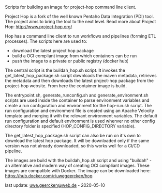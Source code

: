 Scripts for building an image for project-hop command line client.

Project Hop is a fork of the well known Pentaho Data Integration (PDI) tool. The project aims to bring the tool to the next level. Read more about Project Hop: http://www.project-hop.org/

Hop has a command line client to run workflows and pipelines (forming ETL processes). The scripts here are used to:

- download the latest project hop package
- build a OCI compliant image from which containers can be run
- push the image to a private or public registry (docker hub)

The central script is the buildah_hop.sh script. It invokes the get_latest_hop_package.sh script downloads the maven metadata, retrieves the metadata and then downloads the latest project-hop package from the project-hop website. From here the contaimer image is build.

The entrypoint.sh, generate_runconfig.sh and generate_environment.sh scripts are used inside the container to parse environment variables and create a run configuration and environment for the hop-run.sh script. The run configuration and environment file is created using an Apache Velocity template and merging it with the relevant environment variables. The default run configuration and default environment is used whenver no other config directory folder is specified (HOP_CONFIG_DIRECTORY variable).

The get_latest_hop_package.sh script can also be run on it's own to download the latest hop package. It will be downloaded only if the same version was not already downloaded, so this works well for a CI/CD pipeline.

The images are build with the buildah_hop.sh script and using "buildah" - an alternative and modern way of creating OCI compliant images. These images are compatible with Docker. The image can be downloaded here: https://hub.docker.com/r/uwegeercken/hop

last update: uwe.geercken@web.de - 2020-05-10
